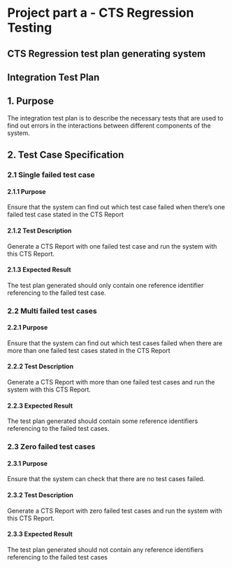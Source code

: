 # Project part a - CTS Regression Testing

## CTS Regression test plan generating system
## Integration Test Plan

##  1. Purpose
The integration test plan is to describe the necessary tests that are used to find out errors in the interactions between different components of the system.


## 2. Test Case Specification
### 2.1	Single failed test case
#### 2.1.1	Purpose
Ensure that the system can find out which test case failed when there’s one failed test case stated in the CTS Report
#### 2.1.2	Test Description 
Generate a CTS Report with one failed test case and run the system with this CTS Report.
#### 2.1.3	Expected Result
The test plan generated should only contain one reference identifier referencing to the failed test case.


### 2.2	Multi failed test cases
#### 2.2.1 Purpose
Ensure that the system can find out which test cases failed when there are more than one failed test cases stated in the CTS Report
#### 2.2.2 Test Description
Generate a CTS Report with more than one failed test cases and run the system with this CTS Report.
#### 2.2.3 Expected Result
The test plan generated should contain some reference identifiers referencing to the failed test cases.


### 2.3	Zero failed test cases
#### 2.3.1 Purpose
Ensure that the system can check that there are no test cases failed.
#### 2.3.2 Test Description 
Generate a CTS Report with zero failed test cases and run the system with this CTS Report.
#### 2.3.3 Expected Result
The test plan generated should not contain any reference identifiers referencing to the failed test cases

